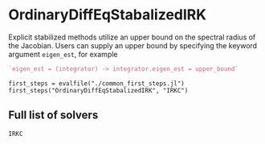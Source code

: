 # OrdinaryDiffEqStabalizedIRK

Explicit stabilized methods utilize an upper bound on the spectral radius of the Jacobian.
Users can supply an upper bound by specifying the keyword argument `eigen_est`, for example

```julia
`eigen_est = (integrator) -> integrator.eigen_est = upper_bound`
```

```@eval
first_steps = evalfile("./common_first_steps.jl")
first_steps("OrdinaryDiffEqStabalizedIRK", "IRKC")
```

## Full list of solvers

```@docs
IRKC
```
